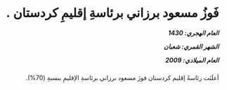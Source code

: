 <h1 dir="rtl">فَوزُ مسعود برزاني برئاسةِ إقليمِ كردستان .</h1>

<h5 dir="rtl">العام الهجري:  1430

الشهر القمري: شعبان

العام الميلادي: 2009</h5>

<p dir="rtl">أعلَنَت رئاسةُ إقليم كردستان فوزَ مسعود برزاني برئاسةِ الإقليمِ بنسبةِ (70%).</p></br>
